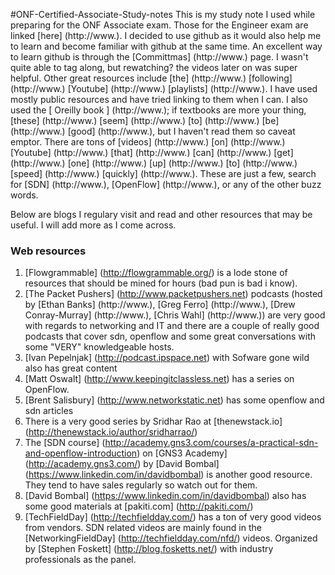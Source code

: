 #ONF-Certified-Associate-Study-notes
This is my study note I used while preparing for the ONF Associate exam. Those for the Engineer exam are linked [here] (http://www.). I decided to use github as it would also help me to learn and become familiar with github at the same time. An excellent way to learn github is through the [Committmas] (http://www.) page. I wasn't quite able to tag along, but rewatching? the videos later on was super helpful. Other great resources include [the] (http://www.) [following] (http://www.) [Youtube] (http://www.) [playlists] (http://www.). I have used mostly public resources and have tried linking to them when I can. I also used the [ Oreilly book ] (http://www.); if textbooks are more your thing, [these] (http://www.) [seem] (http://www.) [to] (http://www.) [be] (http://www.) [good] (http://www.), but I haven't read them so caveat emptor. There are tons of [videos] (http://www.) [on] (http://www.) [Youtube] (http://www.) [that] (http://www.) [can] (http://www.) [get] (http://www.) [one] (http://www.) [up] (http://www.) [to] (http://www.) [speed] (http://www.) [quickly] (http://www.). These are just a few, search for [SDN] (http://www.), [OpenFlow] (http://www.), or any of the other buzz words. 


Below are blogs I regulary visit and read and other resources that may be useful. I will add more as I come across.

### Web resources
1. [Flowgrammable] (http://flowgrammable.org/) is a lode stone of resources that should be mined for hours (bad pun is bad i know).
2. [The Packet Pushers] (http://www.packetpushers.net) podcasts (hosted by [Ethan Banks] (http://www.), [Greg Ferro] (http://www.), [Drew Conray-Murray] (http://www.), [Chris Wahl] (http://www.)) are very good with regards to networking and IT and there are a couple of really good podcasts that cover sdn, openflow  and some great conversations with some "VERY" knowledgeable hosts.
3. [Ivan Pepelnjak] (http://podcast.ipspace.net) with Sofware gone wild also has great content
4. [Matt Oswalt] (http://www.keepingitclassless.net) has a series on OpenFlow.
5. [Brent Salisbury] (http://www.networkstatic.net) has some openflow and sdn articles
6. There is a very good series by Sridhar Rao at [thenewstack.io] (http://thenewstack.io/author/sridharrao/)
7. The [SDN course] (http://academy.gns3.com/courses/a-practical-sdn-and-openflow-introduction) on [GNS3 Academy] (http://academy.gns3.com/) by [David Bombal] (https://www.linkedin.com/in/davidbombal) is another good resource. They tend to have sales regularly so watch out for them.
8. [David Bombal] (https://www.linkedin.com/in/davidbombal) also has some good materials at [pakiti.com] (http://pakiti.com/)
9. [TechFieldDay] (http://techfieldday.com/) has a ton of very good videos from vendors. SDN related videos are mainly found in the [NetworkingFieldDay] (http://techfieldday.com/nfd/) videos. Organized by [Stephen Foskett] (http://blog.fosketts.net/) with industry professionals as the panel.

